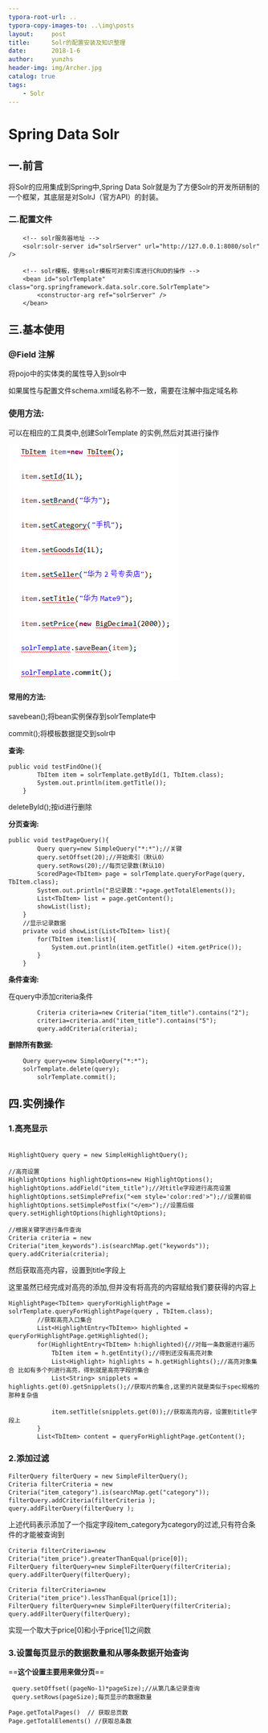 ```yaml
---
typora-root-url: ..
typora-copy-images-to: ..\img\posts
layout:     post
title:      Solr的配置安装及知识整理
date:       2018-1-6
author:     yunzhs
header-img: img/Archer.jpg
catalog: true
tags:
    - Solr
---
```


# Spring Data Solr

## 一.前言

将Solr的应用集成到Spring中,Spring Data Solr就是为了方便Solr的开发所研制的一个框架，其底层是对SolrJ（官方API）的封装。



### 二.配置文件

```
	<!-- solr服务器地址 -->
	<solr:solr-server id="solrServer" url="http://127.0.0.1:8080/solr" />
		
	<!-- solr模板，使用solr模板可对索引库进行CRUD的操作 -->
	<bean id="solrTemplate" class="org.springframework.data.solr.core.SolrTemplate">
		<constructor-arg ref="solrServer" />
	</bean>
```



## 三.基本使用

### @Field 注解

将pojo中的实体类的属性导入到solr中

如果属性与配置文件schema.xml域名称不一致，需要在注解中指定域名称



### 使用方法:

可以在相应的工具类中,创建SolrTemplate 的实例,然后对其进行操作

![1516524757351](/img/posts/1516524757351.png)

#### 常用的方法:

savebean();将bean实例保存到solrTemplate中

commit();将模板数据提交到solr中

**查询:**

```
public void testFindOne(){
		TbItem item = solrTemplate.getById(1, TbItem.class);
		System.out.println(item.getTitle());
	}
```

deleteById();按id进行删除

**分页查询:**

```
public void testPageQuery(){
		Query query=new SimpleQuery("*:*");//关键
		query.setOffset(20);//开始索引（默认0）
		query.setRows(20);//每页记录数(默认10)
		ScoredPage<TbItem> page = solrTemplate.queryForPage(query, TbItem.class);
		System.out.println("总记录数："+page.getTotalElements());
		List<TbItem> list = page.getContent();
		showList(list);
	}	
	//显示记录数据
	private void showList(List<TbItem> list){		
		for(TbItem item:list){
			System.out.println(item.getTitle() +item.getPrice());
		}		
	}
```

**条件查询:**

在query中添加criteria条件

```
		Criteria criteria=new Criteria("item_title").contains("2");
		criteria=criteria.and("item_title").contains("5");		
		query.addCriteria(criteria);
```

**删除所有数据:**

```
	Query query=new SimpleQuery("*:*");
	solrTemplate.delete(query);
		solrTemplate.commit();
```



## 四.实例操作

### 1.高亮显示

```

HighlightQuery query = new SimpleHighlightQuery();

//高亮设置
HighlightOptions highlightOptions=new HighlightOptions();
highlightOptions.addField("item_title");//对title字段进行高亮设置
highlightOptions.setSimplePrefix("<em style='color:red'>");//设置前缀
highlightOptions.setSimplePostfix("</em>");//设置后缀
query.setHighlightOptions(highlightOptions);

//根据关键字进行条件查询
Criteria criteria = new Criteria("item_keywords").is(searchMap.get("keywords"));
query.addCriteria(criteria);

```

然后获取高亮内容，设置到title字段上

这里虽然已经完成对高亮的添加,但并没有将高亮的内容赋给我们要获得的内容上

```
HighlightPage<TbItem> queryForHighlightPage = solrTemplate.queryForHighlightPage(query , TbItem.class);
		//获取高亮入口集合
		List<HighlightEntry<TbItem>> highlighted = queryForHighlightPage.getHighlighted();
		for(HighlightEntry<TbItem> h:highlighted){//对每一条数据进行遍历
			TbItem item = h.getEntity();//得到还没有高亮对象
			List<Highlight> highlights = h.getHighlights();//高亮对象集合 比如有多个列进行高亮，得到就是高亮字段的集合
			List<String> snipplets = highlights.get(0).getSnipplets();//获取片的集合,这里的片就是类似于spec规格的那种复杂值
			
			item.setTitle(snipplets.get(0));//获取高亮内容，设置到title字段上
		}
		List<TbItem> content = queryForHighlightPage.getContent(); 
```

### 2.添加过滤

```
FilterQuery filterQuery = new SimpleFilterQuery();
Criteria filterCriteria = new Criteria("item_category").is(searchMap.get("category"));
filterQuery.addCriteria(filterCriteria );
query.addFilterQuery(filterQuery );
```

上述代码表示添加了一个指定字段item_category为category的过滤,只有符合条件的才能被查询到

```
Criteria filterCriteria=new Criteria("item_price").greaterThanEqual(price[0]);
FilterQuery filterQuery=new SimpleFilterQuery(filterCriteria);
query.addFilterQuery(filterQuery);	
```

```
Criteria filterCriteria=new  Criteria("item_price").lessThanEqual(price[1]);
FilterQuery filterQuery=new SimpleFilterQuery(filterCriteria);
query.addFilterQuery(filterQuery);	
```

实现一个取大于price[0]和小于price[1]之间数

### 3.设置每页显示的数据数量和从哪条数据开始查询

==**这个设置主要用来做分页**==

```
 query.setOffset((pageNo-1)*pageSize);//从第几条记录查询
 query.setRows(pageSize);每页显示的数据数量
```

```
Page.getTotalPages()  // 获取总页数
Page.getTotalElements()	//获取总条数
```

